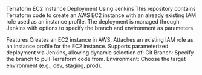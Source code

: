 Terraform EC2 Instance Deployment Using Jenkins
This repository contains Terraform code to create an AWS EC2 instance with an already existing IAM role used as an instance profile. The deployment is managed through Jenkins with options to specify the branch and environment as parameters.

Features
Creates an EC2 instance in AWS.
Attaches an existing IAM role as an instance profile for the EC2 instance.
Supports parameterized deployment via Jenkins, allowing dynamic selection of:
Git Branch: Specify the branch to pull Terraform code from.
Environment: Choose the target environment (e.g., dev, staging, prod).
